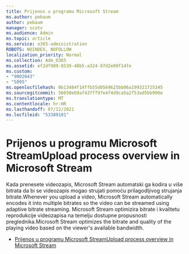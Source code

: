 ```yaml
---
title: Prijenos u programu Microsoft Stream
ms.author: pebaum
author: pebaum
manager: scotv
ms.audience: Admin
ms.topic: article
ms.service: o365-administration
ROBOTS: NOINDEX, NOFOLLOW
localization_priority: Normal
ms.collection: Adm_O365
ms.assetid: ef2df989-8539-48b5-a324-97d2e09f14fe
ms.custom:
- "9002643"
- "5095"
ms.openlocfilehash: 0b13484f14ffb55d0569625bb06a199321725345
ms.sourcegitcommit: 56650eb9af437ff97e4f4d9ca5a2f53ad5bb990e
ms.translationtype: MT
ms.contentlocale: hr-HR
ms.lasthandoff: 07/12/2021
ms.locfileid: "53389101"
---
```

# <a name="upload-process-overview-in-microsoft-stream"></a><span data-ttu-id="e9a0e-102">Prijenos u programu Microsoft Stream</span><span class="sxs-lookup"><span data-stu-id="e9a0e-102">Upload process overview in Microsoft Stream</span></span>

<span data-ttu-id="e9a0e-103">Kada prenesete videozapis, Microsoft Stream automatski ga kodira u više bitrata da bi se videozapis mogao strujati pomoću prilagodljivog strujanja bitrate.</span><span class="sxs-lookup"><span data-stu-id="e9a0e-103">Whenever you upload a video, Microsoft Stream automatically encodes it into multiple bitrates so the video can be streamed using adaptive bitrate streaming.</span></span> <span data-ttu-id="e9a0e-104">Microsoft Stream optimizira bitrate i kvalitetu reprodukcije videozapisa na temelju dostupne propusnosti preglednika.</span><span class="sxs-lookup"><span data-stu-id="e9a0e-104">Microsoft Stream optimizes the bitrate and quality of the playing video based on the viewer's available bandwidth.</span></span>

- [<span data-ttu-id="e9a0e-105">Prijenos u programu Microsoft Stream</span><span class="sxs-lookup"><span data-stu-id="e9a0e-105">Upload process overview in Microsoft Stream</span></span>](/stream/upload-process-overview)

